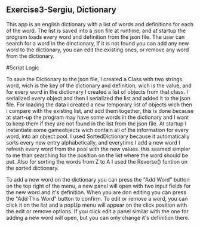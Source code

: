 ## Exercise3-Sergiu, Dictionary

This app is an english dictionary with a list of words and definitions for each of the word.
The list is saved into a json file at runtime, and at startup the program loads every word and definition from the json file.
The user can search for a word in the dinctionary, if it is not found you can add any new word to the dictionary, you can edit the existing ones, or remove any word from the dictionary.

#Script Logic

To save the Dictionary to the json file, I created a Class with two strings word, wich is the key of the dictionary and definition, wich is the value, and for every word in the dictionary I created a list of objects from that class. I serialized every object and then I serialized the list and added it to the json file. For loading the data i created a new temporary list of objects wich then i compare with the existing list, and add them together, this is done because at start-up the program may have some words in the dictionary and I want to keep them if they are not found in the list from the json file.
At startup I instantiate some gameobjects wich contain all of the information for every word, into an object pool.
I used SortedDictionary because it automatically sorts every new entry alphabetically, and everytime I add a new word I refresh every word from the pool with the new values. this seamed simpler to me than searching for the position on the list where the word should be put. Also for sorting the words from Z to A I used the Reverse() funtion on the sorted dictionary.

To add a new word on the dictionary you can press the "Add Word" button on the top right of the menu, a new panel will open with two input fields for the new word and it's definition. When you are don editing you can press the "Add This Word" button to confirm.
To edit or remove a word, you can click it on the list and a popUp menu will appear on the click position with the edit or remove options.
If you click edit a panel similar with the one for adding a new word will open, but you can only change it's definition there.
